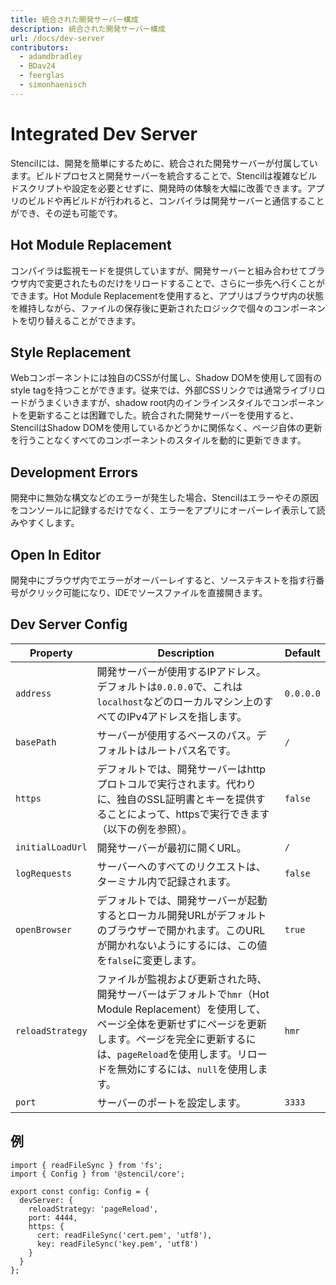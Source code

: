 ```yaml
---
title: 統合された開発サーバー構成
description: 統合された開発サーバー構成
url: /docs/dev-server
contributors:
  - adamdbradley
  - BDav24
  - feerglas
  - simonhaenisch
---
```


# Integrated Dev Server

Stencilには、開発を簡単にするために、統合された開発サーバーが付属しています。ビルドプロセスと開発サーバーを統合することで、Stencilは複雑なビルドスクリプトや設定を必要とせずに、開発時の体験を大幅に改善できます。アプリのビルドや再ビルドが行われると、コンパイラは開発サーバーと通信することができ、その逆も可能です。


## Hot Module Replacement

コンパイラは監視モードを提供していますが、開発サーバーと組み合わせてブラウザ内で変更されたものだけをリロードすることで、さらに一歩先へ行くことができます。Hot Module Replacementを使用すると、アプリはブラウザ内の状態を維持しながら、ファイルの保存後に更新されたロジックで個々のコンポーネントを切り替えることができます。


## Style Replacement

Webコンポーネントには独自のCSSが付属し、Shadow DOMを使用して固有のstyle tagを持つことができます。従来では、外部CSSリンクでは通常ライブリロードがうまくいきますが、shadow root内のインラインスタイルでコンポーネントを更新することは困難でした。統合された開発サーバーを使用すると、StencilはShadow DOMを使用しているかどうかに関係なく、ページ自体の更新を行うことなくすべてのコンポーネントのスタイルを動的に更新できます。


## Development Errors

開発中に無効な構文などのエラーが発生した場合、Stencilはエラーやその原因をコンソールに記録するだけでなく、エラーをアプリにオーバーレイ表示して読みやすくします。


## Open In Editor

開発中にブラウザ内でエラーがオーバーレイすると、ソーステキストを指す行番号がクリック可能になり、IDEでソースファイルを直接開きます。


## Dev Server Config

| Property         | Description                                                                                                                                                                                                                                                                                                                                                                                                                                                                                         | Default |
|------------------|----------------------------------------------------------------------------------------------------------------------------------------------------------------------|---------|
| `address`        | 開発サーバーが使用するIPアドレス。デフォルトは`0.0.0.0`で、これは`localhost`などのローカルマシン上のすべてのIPv4アドレスを指します。 | `0.0.0.0` |
| `basePath`       | サーバーが使用するベースのパス。デフォルトはルートパス名です。 | `/` |
| `https`          | デフォルトでは、開発サーバーはhttpプロトコルで実行されます。代わりに、独自のSSL証明書とキーを提供することによって、httpsで実行できます（以下の例を参照）。 | `false` |
| `initialLoadUrl` | 開発サーバーが最初に開くURL。 | `/` |
| `logRequests`    | サーバーへのすべてのリクエストは、ターミナル内で記録されます。 | `false` |
| `openBrowser`    | デフォルトでは、開発サーバーが起動するとローカル開発URLがデフォルトのブラウザーで開かれます。このURLが開かれないようにするには、この値を`false`に変更します。  | `true`  |
| `reloadStrategy` | ファイルが監視および更新された時、開発サーバーはデフォルトで`hmr`（Hot Module Replacement）を使用して、ページ全体を更新せずにページを更新します。ページを完全に更新するには、`pageReload`を使用します。リロードを無効にするには、`null`を使用します。 | `hmr` |
| `port`           | サーバーのポートを設定します。 | `3333` |



## 例

```tsx
import { readFileSync } from 'fs';
import { Config } from '@stencil/core';

export const config: Config = {
  devServer: {
    reloadStrategy: 'pageReload',
    port: 4444,
    https: {
      cert: readFileSync('cert.pem', 'utf8'),
      key: readFileSync('key.pem', 'utf8')
    }
  }
};
```
